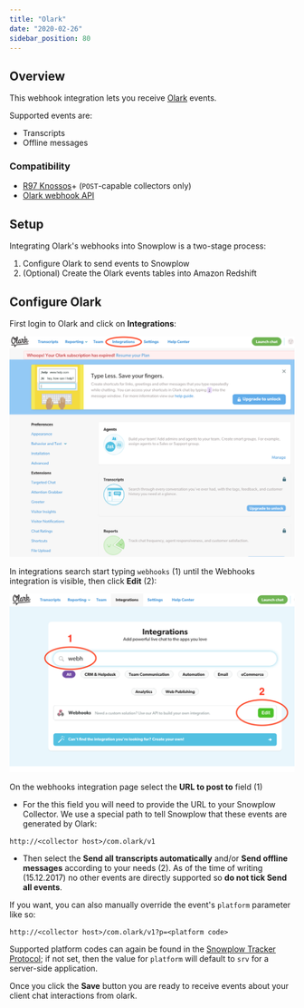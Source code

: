 ```yaml
---
title: "Olark"
date: "2020-02-26"
sidebar_position: 80
---
```


## Overview

This webhook integration lets you receive [Olark](https://www.olark.com/) events.

Supported events are:

- Transcripts
- Offline messages

### Compatibility

- [R97 Knossos](https://github.com/snowplow/snowplow/releases/tag/r97-knossos)\+ (`POST`\-capable collectors only)
- [Olark webhook API](https://www.olark.com/help/webhooks)

## Setup

Integrating Olark's webhooks into Snowplow is a two-stage process:

1. Configure Olark to send events to Snowplow
2. (Optional) Create the Olark events tables into Amazon Redshift

## Configure Olark

First login to Olark and click on **Integrations**:

![](images/olark-1.png)

In integrations search start typing `webhooks` (1) until the Webhooks integration is visible, then click **Edit** (2):

![](images/olark-2.png)

On the webhooks integration page select the **URL to post to** field (1)

- For the this field you will need to provide the URL to your Snowplow Collector. We use a special path to tell Snowplow that these events are generated by Olark:

```markup
http://<collector host>/com.olark/v1
```

- Then select the **Send all transcripts automatically** and/or **Send offline messages** according to your needs (2). As of the time of writing (15.12.2017) no other events are directly supported so **do not tick Send all events**.

If you want, you can also manually override the event's `platform` parameter like so:

```markup
http://<collector host>/com.olark/v1?p=<platform code>
```

Supported platform codes can again be found in the [Snowplow Tracker Protocol](/docs/sources/trackers/snowplow-tracker-protocol/index.md); if not set, then the value for `platform` will default to `srv` for a server-side application.

Once you click the **Save** button you are ready to receive events about your client chat interactions from olark.
